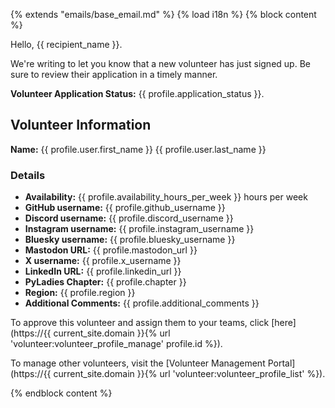 {% extends "emails/base_email.md" %}
{% load i18n %}
{% block content %}

Hello, {{ recipient_name }}.

We're writing to let you know that a new volunteer has just signed up. Be sure to review their application in a timely manner.

**Volunteer Application Status:** {{ profile.application_status }}.

## Volunteer Information

**Name:** {{ profile.user.first_name }} {{ profile.user.last_name }}

### Details

- **Availability:** {{ profile.availability_hours_per_week }} hours per week
- **GitHub username:** {{ profile.github_username }}
- **Discord username:** {{ profile.discord_username }}
- **Instagram username:** {{ profile.instagram_username }}
- **Bluesky username:** {{ profile.bluesky_username }}
- **Mastodon URL:** {{ profile.mastodon_url }}
- **X username:** {{ profile.x_username }}
- **LinkedIn URL:** {{ profile.linkedin_url }}
- **PyLadies Chapter:** {{ profile.chapter }}
- **Region:** {{ profile.region }}
- **Additional Comments:** {{ profile.additional_comments }}

To approve this volunteer and assign them to your teams, click [here](https://{{ current_site.domain }}{% url 'volunteer:volunteer_profile_manage' profile.id %}).

To manage other volunteers, visit the [Volunteer Management Portal](https://{{ current_site.domain }}{% url 'volunteer:volunteer_profile_list' %}).

{% endblock content %}